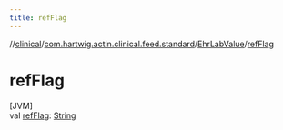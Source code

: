 ```yaml
---
title: refFlag
---
```

//[clinical](../../../index.html)/[com.hartwig.actin.clinical.feed.standard](../index.html)/[EhrLabValue](index.html)/[refFlag](ref-flag.html)



# refFlag



[JVM]\
val [refFlag](ref-flag.html): [String](https://kotlinlang.org/api/latest/jvm/stdlib/kotlin/-string/index.html)




